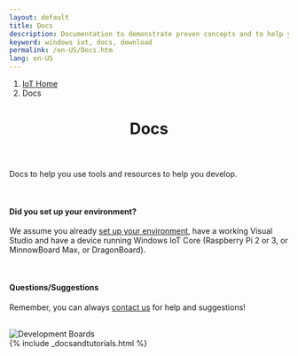 ```yaml
---
layout: default
title: Docs
description: Documentation to demonstrate proven concepts and to help you start coding.
keyword: windows iot, docs, download
permalink: /en-US/Docs.htm
lang: en-US
---
```

<div class="row">
  <div class="col-xs-24">
    <ol class="breadcrumb">
      <li><a href="https://developer.microsoft.com/en-us/windows/iot">IoT Home</a></li>
      <li class="active">Docs</li>
    </ol>
    <header class="page-title-header">
      <h1 class="page-title">Docs</h1>
    </header>
  </div>
</div>

<div class="row section-heading">
  <div class="col-md-12">    
    <p>Docs to help you use tools and resources to help you develop.</p>
    <br/>
    <h4>Did you set up your environment?</h4>
    <p>We assume you already <a href="{{site.baseurl}}/{{page.lang}}/GetStarted.htm">set up your environment</a>, have a working Visual Studio and have a device running Windows IoT Core (Raspberry Pi 2 or 3, or MinnowBoard Max, or DragonBoard).</p>
    <br/>
    <h4>Questions/Suggestions</h4>
    <p>Remember, you can always <a href="{{site.baseurl}}/{{page.lang}}/Community.htm#contact">contact us</a> for help and suggestions!</p>
    <br/>
  </div>
  <div class="col-md-12">
    <img src="{{site.baseurl}}/Resources/images/DevelopmentBoards.PNG" alt="Development Boards" class="img-responsive">
  </div>
</div>

<div class="section">
  {% include _docsandtutorials.html %}
</div>
